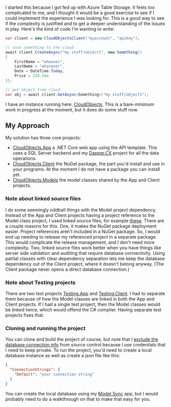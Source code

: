 I started this because I got fed up with Azure Table Storage. It feels too complicated to me, and I thought it would be a good exercise to see if I could implement the experience I was looking for. This is a good way to see if the complexity is justified and to get a deeper understanding of the issues in play. Here's the kind of code I'm wanting to write:

```csharp
var client = new CloudObjectsClient("myaccount", "apikey");

// save something to the cloud
await client.CreateAsync("my stuff/object1", new Something() 
{
    FirstName = "whoever",
    LastName = "whatever",
    Date = DateTime.Today,
    Price = 234.34m
});

// get object from cloud
var obj = await client.GetAsync<Something>("my stuff/object1");
```
I have an instance running here: [CloudObjects](https://cloudobjects.azurewebsites.net/). This is a bare-minimum work in progress at the moment, but it does do some stuff now.


## My Approach
My solution has three core projects:
- [CloudObjects.App](https://github.com/adamfoneil/CloudObjects/tree/master/CloudObjects.App) a .NET Core web app using the API template. This uses a SQL Server backend and my [Dapper.CX](https://github.com/adamfoneil/Dapper.CX) project for all the data operations.
- [CloudObjects.Client](https://github.com/adamfoneil/CloudObjects/tree/master/CloudObjects.Client) the NuGet package, the part you'd install and use in your programs. At the moment I do not have a package you can install yet.
- [CloudObjects.Models](https://github.com/adamfoneil/CloudObjects/tree/master/CloudObjects.Models) the model classes shared by the App and Client projects.

### Note about linked source files
I do some seemingly oddball things with the Model project dependency. Instead of the App and Client projects having a project reference to the Model class project, I used linked source files, for example [these](https://github.com/adamfoneil/CloudObjects/blob/master/CloudObjects.Client/CloudObjects.Client.csproj#L15-L19). There are a couple reasons for this. One, it makes the NuGet package deployment easier. Project references aren't included in a NuGet package. So, I would end up needing to release my referenced project in a separate package. This would complicate the release management, and I don't need more complexity. Two, linked source files work better when you have things like server side validation and auditing that require database connectivity. Using partial classes with clear dependency separation lets me keep the database dependency out of the Client project, where it doesn't belong anyway. (The Client package never opens a direct database connection.)

### Note about Testing projects
There are two test projects [Testing.App](https://github.com/adamfoneil/CloudObjects/tree/master/Testing.App) and [Testing.Client](https://github.com/adamfoneil/CloudObjects/tree/master/Testing.Client). I had to separate them because of how the Model classes are linked in both the App and Client projects. If I had a single test project, then the Model classes would be linked twice, which would offend the C# compiler. Having separate test projects fixes that.

### Cloning and running the project
You can clone and build the project of course, but note that I [exclude the database connection info](https://github.com/adamfoneil/CloudObjects/blob/master/.gitignore#L341) from source control because I use credentials that I need to keep private. To run the project, you'd need to create a local database instance as well as create a json file like this:

```json
{
  "ConnectionStrings": {
    "Default": "your connection string"
  }
}
```
You can create the local database using my [Model Sync](http://www.aosoftware.net/modelSync.html) app, but I would probably need to do a walkthrough on that to make that easy for you.
